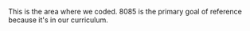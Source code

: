 This is the area where we coded.
8085 is the primary goal of reference because it's in our curriculum.
